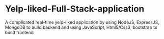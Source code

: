 # Yelp-liked-Full-Stack-application
A complicated real-time yelp-liked application by using NodeJS, ExpressJS, MongoDB to build backend and using JavaScript, Html5/Css3, bootstrap to build frontend
